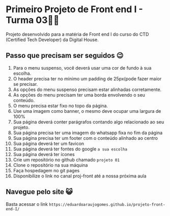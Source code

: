 # Primeiro Projeto de Front end I - Turma 03👨‍💻
Projeto desenvolvido para a matéria de Front end I do curso do CTD (Certified Tech Developer) da Digital House.


## Passo que precisam ser seguidos 😉

1.  Para o menu suspenso, você deverá usar uma cor de fundo à sua escolha.
2.  O header precisa ter no mínimo um padding de 25px(pode fazer maior se precisar.
3.  As opções do menu suspenso precisam estar alinhadas corretamente.
4.  As opções do menu precisam ter uma borda envolvendo o seu conteúdo.
5.  O menu precisa estar fixo no topo da página.
7.  Use uma imagem como banner, o mesmo deve ocupar uma largura de 100%
8.  Sua página deverá conter parágrafos contando algo relacionado ao seu projeto.
9.  Sua página precisa ter uma imagem do whatsapp fixa no fim da página 
10.  Sua página precisa ter um footer com o conteúdo alinhado ao centro
11.  Sua página deverá ter um favicon
12.  Sua página deverá ter fontes do google ``a sua escolha``
13.  Sua página deverá ter ícones
14.  Crie um repositório no github chamado ``projeto 01``
15.  Clone o repositório na sua máquina
16.  Faça hospedagem no git pages
17.  Disponibilize o link no canal proj-front até a nossa próxima aula

## Navegue pelo site 😺
Basta acessar o link ``https://eduardoaraujogomes.github.io/projeto-front-end-I/``

